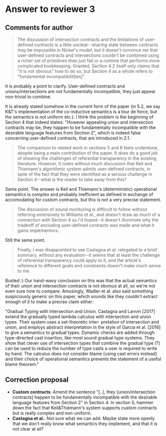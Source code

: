 # Answer to reviewer 3

## Comments for author

> The discussion of intersection contracts and the limitations of user-defined
> contracts is a little unclear--sharing state between contracts may be impossible
> in Nickel's model, but it doesn't convince me that user-defined contracts and
> intersections couldn't be combined using a richer set of primitives than just
> fail or a runtime that performs more complicated bookkeeping. Granted, Section
> 4.2 itself only claims that "it is not obvious" how to do so, but Section 4 as a
> whole refers to "fundamental incompatibilit[ies]".

It is probably a point to clarify. User-defined contracts and
unions/intersections are not fundamentally incompatible, they just appear
non-trivial to combine.

It is already stated somehow in the current form of the paper (in 5.2, we say
K&T's implementation of the co-inductive semantics is a tour de force, but the
semantics is not uniform etc.). I think the problem is the beginning of Section
4 that indeed states: "However appealing union and intersection contracts may
be, they happen to be fundamentally incompatible with the desirable language
features from Section 2", which is indeed false concerning user-defined
contracts, that are introduced in 2.1.

> The comparison to related work in sections 5 and 6 feels underdone, despite
> being a main contribution of the paper. It does do a good job of showing the
> challenges of referential transparency in the existing literature. However, it
> notes without much discussion that Keil and Thiemann's algorithmic system admits
> user-defined contracts, in spite of the fact that they were identified as a
> serious challenge in Section 4--what is the reader to take away from this?

Same point. The answer is Keil and Thiemann's (deterministic) operational
semantics is complex and probably inefficient as defined in exchange of
accomodating for custom contracts, but this is not a very precise statement.

> The discussion of sound monitoring is difficult to follow without referring
> extensively to Williams et al., and doesn't draw as much of a connection with
> Section 4 as I'd hoped--it doesn't illuminate why the tradeoff of excluding
> user-defined contracts was made and what it gains implementors.

Still the same point.

> Finally, I was disappointed to see Castagna et al. relegated to a brief summary, without any
> evaluation--it seems that at least the challenge of referential transparency
> could apply to it, and the article's reference to different goals and
> constraints doesn't make much sense to me.

Busted :) Our hand-wavy conclusion on this was that the actual semantics of
their union and intersection contracts is not obvious at all, so we're not even
sure how to compare. Amusingly, Wadler et al. also said something suspiciously
generic on this paper, which sounds like they couldn't extract enough of it to
make a precise claim either:

"Gradual Typing with Intersection and Union. Castagna and Lanvin [2017] extend the gradually
typed lambda calculus with intersection and union types. Their system uses a set-theoretic inter-
pretation of intersection and union, and employs abstract interpretation in the style of Garcia et al.
[2016] to give a semantics to gradual types. Dynamic checks are added through type-directed cast
insertion, like most sound gradual type systems. They show that clever use of intersection types
that combine the gradual type (?) can be used to reduce the number of type casts a user is required
to write by hand. The calculus does not consider blame (using cast errors instead) and their choice
of operational semantics prevents the statement of a useful blame theorem."

## Correction proposal

- **Custom contracts**: Amend the sentence "[..], they
    [union/intersection contracts] happen to be fundamentally incompatible with
    the desirable language features from Section 2" in Section 4. In section 5,
    hammer down the fact that Keil&Thiemann's system supports custom contracts
    but is really complex and non-uniform.
- **Castagna et al.**: Not sure what we can add. Maybe state more openly that
    we don't really know what semantics they implement, and that it is not clear
    at all?
